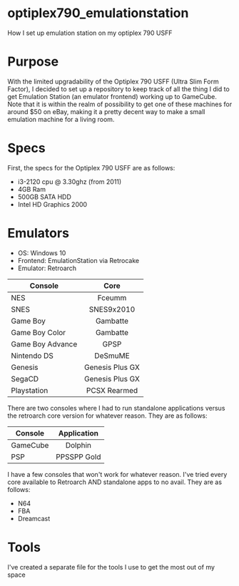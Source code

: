 # optiplex790_emulationstation
How I set up emulation station on my optiplex 790 USFF

# Purpose
With the limited upgradability of the Optiplex 790 USFF (Ultra Slim Form Factor), I decided to set up a repository to keep track of all the thing I did to get Emulation Station (an emulator frontend) working up to GameCube. Note that it is within the realm of possibility to get one of these machines for around $50 on eBay, making it a pretty decent way to make a small emulation machine for a living room.

# Specs
First, the specs for the Optiplex 790 USFF are as follows:
* i3-2120 cpu @ 3.30ghz (from 2011)
* 4GB Ram
* 500GB SATA HDD
* Intel HD Graphics 2000

# Emulators
* OS: Windows 10
* Frontend: EmulationStation via Retrocake
* Emulator: Retroarch

| Console       | Core          |
| ------------- |:-------------:|
| NES           | Fceumm        |
| SNES          | SNES9x2010    |
| Game Boy      | Gambatte      |
| Game Boy Color| Gambatte      |
| Game Boy Advance| GPSP        |
| Nintendo DS   | DeSmuME       |
| Genesis       | Genesis Plus GX|
| SegaCD        | Genesis Plus GX|
| Playstation   | PCSX Rearmed  |

There are two consoles where I had to run standalone applications versus the retroarch core version for whatever reason. They are as follows:

| Console      | Application   |
| -------------|:-------------:|
| GameCube     | Dolphin       |
| PSP          | PPSSPP Gold   |

I have a few consoles that won't work for whatever reason. I've tried every core available to Retroarch AND standalone apps to no avail. They are as follows:
* N64
* FBA
* Dreamcast

# Tools
I've created a separate file for the tools I use to get the most out of my space
